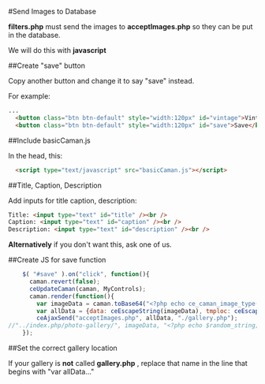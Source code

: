 #Send Images to Database

**filters.php** must send the images to **acceptImages.php** so they can be put in the database.

We will do this with **javascript**

##Create "save" button

Copy another button and change it to say "save" instead.

For example:

```html
...
  <button class="btn btn-default" style="width:120px" id="vintage">Vintage</button>
  <button class="btn btn-default" style="width:120px" id="save">Save</button>

```

##Include basicCaman.js

In the head, this:

```html
  <script type="text/javascript" src="basicCaman.js"></script>
```

##Title, Caption, Description

Add inputs for title caption, description:

```html
Title: <input type="text" id="title" /><br />
Caption: <input type="text" id="caption" /><br />
Description: <input type="text" id="description" /><br />
```

**Alternatively** if you don't want this, ask one of us.

##Create JS for save function

```javascript
    $( "#save" ).on("click", function(){
      caman.revert(false);
      ceUpdateCaman(caman, MyControls);
      caman.render(function(){
        var imageData = caman.toBase64("<?php echo ce_caman_image_type($image_type); ?>");
        var allData = {data: ceEscapeString(imageData), tmploc: ceEscapeString("<?php echo $image_tmp_location; ?>"), type: "<?php echo $image_type; ?>", title: ceEscapeString($("#title").val()), caption: ceEscapeString($("#caption").val()), description: ceEscapeString($("#descrip").val())};
        ceAjaxSend("acceptImages.php", allData, "./gallery.php");
//"../index.php/photo-gallery/", imageData, "<?php echo $random_string; ?>", "<?php echo $image_extension; ?>", "<?php echo $wp_media_dir; ?>", $("#title").val(), $("#caption").val(),$("#descrip").val());
    });
```

##Set the correct gallery location

If your gallery is **not** called **gallery.php** , replace that name in the line that begins with "var allData..."

